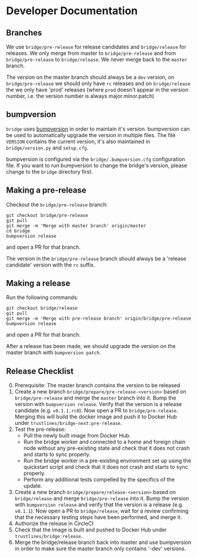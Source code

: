 # Developer Documentation

## Branches

We use `bridge/pre-release` for release candidates and
`bridge/release` for releases. We only merge from master to
`bridge/pre-release` and from `bridge/pre-release` to
`bridge/release`.
We never merge back to the `master` branch.

The version on the master branch should always be a `dev` version, on
`bridge/pre-release` we should only have `rc` releases and on
`bridge/release` the we only have 'prod' releases (where `prod`
doesn't appear in the version number, i.e. the version number is
always major.minor.patch)

## bumpversion

`bridge` uses [bumpversion](https://pypi.org/project/bumpversion/) in order
to maintain it's version. bumpversion can be used to automatically upgrade the version
in multiple files. The file `VERSION` contains the current version,
it's also maintained in `bridge/version.py` and `setup.cfg`.

bumpversion is configured via the `bridge/.bumpversion.cfg`
configuration file. If you want to run bumpversion to change the
bridge's version, please change to the `bridge` directory first.

## Making a pre-release

Checkout the `bridge/pre-release` branch:

```
git checkout bridge/pre-release
git pull
git merge -m 'Merge with master branch' origin/master
cd bridge
bumpversion release
```

and open a PR for that branch.

The version in the `bridge/pre-release` branch should always be a
'release candidate' version with the `rc` suffix.

## Making a release

Run the following commands:

```
git checkout bridge/release
git pull
git merge -m 'Merge with pre-release branch' origin/bridge/pre-release
bumpversion release
```

and open a PR for that branch.

After a release has been made, we should upgrade the version on the
master branch with `bumpversion patch`.

## Release Checklist

0. Prerequisite: The master branch contains the version to be
   released
1. Create a new branch `bridge/prepare/pre-release-<version>` based
   on `bridge/pre-release` and merge the `master` branch into it.
   Bump the version with
   `bumpversion release`.
   Verify that the version is a release candidate (e.g. `v0.1.1.rc0`).
   Now open a PR to `bridge/pre-release`.
   Merging this will build the docker image and push it to Docker
   Hub under `trustlines/bridge-next:pre-release`.
2. Test the pre-release:
   - Pull the newly built image from Docker Hub.
   - Run the bridge worker and connected to a home and foreign chain
     node without any pre-existing state and check that it does not
     crash and starts to sync properly.
   - Run the bridge worker in a pre-existing environment set up using
     the quickstart script and check that it does not crash and
     starts to sync properly.
   - Perform any additional tests compelled by the specifics of the
     update.
3. Create a new branch `bridge/prepare/release-<version>` based on
   `bridge/release` and merge `bridge/pre-release` into it.
   Bump the version with
   `bumpversion release`
   and verify that the version is a release (e.g. `v0.1.1`).
   Now open a PR to `bridge/release`, wait for a
   review confirming that the necessary testing steps have been
   performed, and merge it.
4. Authorize the release in CircleCI
5. Check that the image is built and pushed to Docker Hub under
   `trustlines/bridge:release`.
6. Merge the bridge/release branch back into master and use
   bumpversion in order to make sure the master branch only contains
   '-dev' versions.
